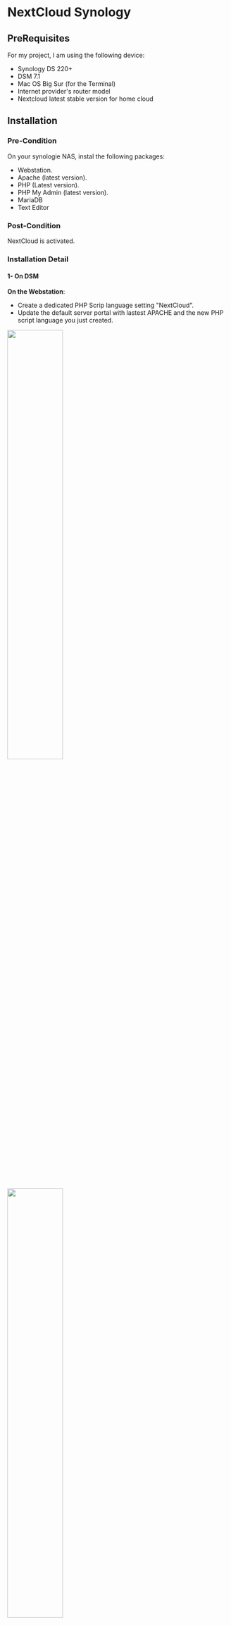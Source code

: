 # NextCloud Synology
## PreRequisites

For my project, I am using the following device: 

- Synology DS 220+
- DSM 7.1
- Mac OS Big Sur (for the Terminal)
- Internet provider's router model
- Nextcloud latest stable version for home cloud

## Installation
### Pre-Condition
On your synologie NAS, instal the following packages:
- Webstation.
- Apache (latest version).
- PHP (Latest version).
- PHP My Admin (latest version). 
- MariaDB
- Text Editor

### Post-Condition
NextCloud is activated.

### Installation Detail
#### 1- On DSM

**On the Webstation**: 
- Create a dedicated PHP Scrip language setting "NextCloud". 
- Update the default server portal with lastest APACHE and the new PHP script language you just created.
<img src="https://user-images.githubusercontent.com/75790837/142220878-46bd9f69-4a3e-4aae-8a7e-7adb5ec95a2a.png" width=50% height=50%>
<img src="https://user-images.githubusercontent.com/75790837/142221130-e49acecb-4dc1-4d73-b602-7ff95c9de0f5.png" width=50% height=50%>

- Activate the SSH on your NAS. Go to "ControlPanel"/"Terminal & SNMP" / Activate SSH and configure port
<img src="https://user-images.githubusercontent.com/75790837/142221367-81803f6e-fc7f-4d85-8f93-e3a092a8455b.png" width=50% height=50%>

### 2- On Terminal
#### <font color="blue"> Enable SSH </font>
For each step described below, make sure SSH is activated. 

Access your NAS via SSH via the terminal. Use the following command
```
ssh YOUR_USER_NAME@NAS_IP_ADDRESS -p30
```

where 30 is my port. 
</br>_Example:_ 
```
abcd@123.345.12.3 -p30
```
#### <font color="blue"> Create Maria DB </font>
Access your MariaDB with the following command
```
mysql -u root -p
```
Then: 
- Create the MariaDB database
- Create the dataBase User
- Grant all privileges to the new user
- Flush all the privileges and Ext from the MariaDB shell
```
CREATE DATABASE your_NextCloud_Data_Base_Name;

CREATE USER 'your_Next_Cloud_User'@'localhost' IDENTIFIED BY 'your_Password';

GRANT ALL ON your_NextCloud_Data_Base_Name .* TO 'your_NextCloud_User'@'localhost';

FLUSH PRIVILEGES;
EXIT;
```
Your database should be <font color="red"> created </font>!

#### <font color="blue"> Download NextCloud Image </font>

## Security

## Error Case
